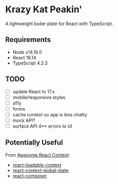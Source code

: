 # Krazy Kat Peakin'

A lightweight boiler plate for React with TypeScript.

## Requirements

- Node v14.16.0
- React 16.14
- TypeScript 4.2.3

## TODO

- [ ] update React to 17.x
- [ ] mobile/responsive styles
- [ ] a11y
- [ ] forms
- [ ] cache context so app is less chatty
- [ ] mock API?
- [ ] surface API 4** errors to UI

## Potentially Useful

From [Awesome React Context](https://github.com/diegohaz/awesome-react-context):

- [react-loadable-context](https://github.com/crubier/react-loadable-context)
- [react-context-global-state](https://github.com/dai-shi/react-context-global-state)
- [react-composer](https://github.com/jamesplease/react-composer)
